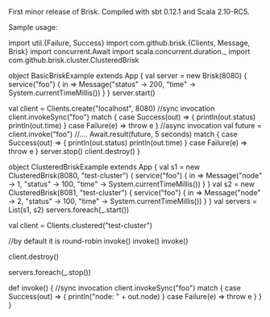 First minor release of Brisk.
Compiled with sbt 0.12.1 and Scala 2.10-RC5.

Sample usage:

import util.{Failure, Success}
import com.github.brisk.{Clients, Message, Brisk}
import concurrent.Await
import scala.concurrent.duration._
import com.github.brisk.cluster.ClusteredBrisk

object BasicBriskExample extends App {
  val server = new Brisk(8080) {
    service("foo") {
      in => Message("status" -> 200, "time" -> System.currentTimeMillis())
    }
  }
  server.start()

  val client = Clients.create("localhost", 8080)
  //sync invocation
  client.invokeSync("foo") match {
    case Success(out) => {
      println(out.status)
      println(out.time)
    }
    case Failure(e) => throw e
  }
  //async invocation
  val future = client.invoke("foo")
  //....
  Await.result(future, 5 seconds) match {
    case Success(out) => {
      println(out.status)
      println(out.time)
    }
    case Failure(e) => throw e
  }
  server.stop()
  client.destroy()
}

object ClusteredBriskExample extends App {
  val s1 = new ClusteredBrisk(8080, "test-cluster") {
    service("foo") {
      in => Message("node" -> 1, "status" -> 100, "time" -> System.currentTimeMillis())
    }
  }
  val s2 = new ClusteredBrisk(8081, "test-cluster") {
    service("foo") {
      in => Message("node" -> 2, "status" -> 100, "time" -> System.currentTimeMillis())
    }
  }
  val servers = List(s1, s2)
  servers.foreach(_.start())

  val client = Clients.clustered("test-cluster")

  //by default it is round-robin
  invoke()
  invoke()
  invoke()

  client.destroy()

  servers.foreach(_.stop())

  def invoke() {
    //sync invocation
    client.invokeSync("foo") match {
      case Success(out) => {
        println("node: " + out.node)
      }
      case Failure(e) => throw e
    }
  }
}

